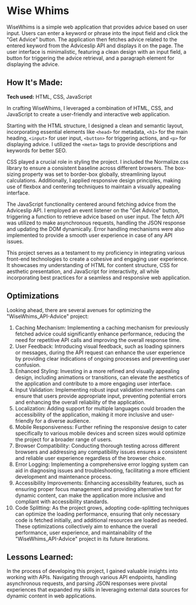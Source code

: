 # Wise Whims

WiseWhims is a simple web application that provides advice based on user input. Users can enter a keyword or phrase into the input field and click the "Get Advice" button. The application then fetches advice related to the entered keyword from the Adviceslip API and displays it on the page. The user interface is minimalistic, featuring a clean design with an input field, a button for triggering the advice retrieval, and a paragraph element for displaying the advice.

## How It's Made:

**Tech used:** HTML, CSS, JavaScript

In crafting WiseWhims, I leveraged a combination of HTML, CSS, and JavaScript to create a user-friendly and interactive web application.

Starting with the HTML structure, I designed a clean and semantic layout, incorporating essential elements like `<head>` for metadata, `<h1>` for the main heading, `<input>` for user input, `<button>` for triggering actions, and `<p>` for displaying advice. I utilized the `<meta>` tags to provide descriptions and keywords for better SEO.

CSS played a crucial role in styling the project. I included the Normalize.css library to ensure a consistent baseline across different browsers. The box-sizing property was set to border-box globally, streamlining layout calculations. Additionally, I applied responsive design principles, making use of flexbox and centering techniques to maintain a visually appealing interface.

The JavaScript functionality centered around fetching advice from the Adviceslip API. I employed an event listener on the "Get Advice" button, triggering a function to retrieve advice based on user input. The fetch API was utilized to make asynchronous requests, handling the JSON response and updating the DOM dynamically. Error handling mechanisms were also implemented to provide a smooth user experience in case of any API issues.

This project serves as a testament to my proficiency in integrating various front-end technologies to create a cohesive and engaging user experience. It showcases my understanding of HTML for content structure, CSS for aesthetic presentation, and JavaScript for interactivity, all while incorporating best practices for a seamless and responsive web application.

## Optimizations

Looking ahead, there are several avenues for optimizing the "WiseWhims_API-Advice" project:

1. Caching Mechanism: 
Implementing a caching mechanism for previously fetched advice could significantly enhance performance, reducing the need for repetitive API calls and improving the overall response time.
2. User Feedback:
Introducing visual feedback, such as loading spinners or messages, during the API request can enhance the user experience by providing clear indications of ongoing processes and preventing user confusion.
3. Enhanced Styling:
Investing in a more refined and visually appealing design, including animations or transitions, can elevate the aesthetics of the application and contribute to a more engaging user interface.
4. Input Validation:
Implementing robust input validation mechanisms can ensure that users provide appropriate input, preventing potential errors and enhancing the overall reliability of the application.
5. Localization:
Adding support for multiple languages could broaden the accessibility of the application, making it more inclusive and user-friendly for a diverse audience.
6. Mobile Responsiveness:
Further refining the responsive design to cater specifically to various mobile devices and screen sizes would optimize the project for a broader range of users.
7. Browser Compatibility:
Conducting thorough testing across different browsers and addressing any compatibility issues ensures a consistent and reliable user experience regardless of the browser choice.
8. Error Logging:
Implementing a comprehensive error logging system can aid in diagnosing issues and troubleshooting, facilitating a more efficient development and maintenance process.
9. Accessibility Improvements:
Enhancing accessibility features, such as ensuring proper focus management and providing alternative text for dynamic content, can make the application more inclusive and compliant with accessibility standards.
10. Code Splitting:
As the project grows, adopting code-splitting techniques can optimize the loading performance, ensuring that only necessary code is fetched initially, and additional resources are loaded as needed.
These optimizations collectively aim to enhance the overall performance, user experience, and maintainability of the "WiseWhims_API-Advice" project in its future iterations.

## Lessons Learned:

In the process of developing this project, I gained valuable insights into working with APIs. Navigating through various API endpoints, handling asynchronous requests, and parsing JSON responses were pivotal experiences that expanded my skills in leveraging external data sources for dynamic content in web applications.
